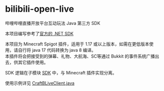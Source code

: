 # bilibili-open-live

哔哩哔哩直播开放平台互动玩法 Java 第三方 SDK

本项目编写参考了[官方的 .NET SDK](https://open-live.bilibili.com/document/67d15b4d-c693-0941-64ca-7232565a5172)

本项目为 Minecraft Spigot 插件，适用于 1.17 或以上版本，如需在更低版本使用，请自行将 java 17 代码转换为 java 8 编译。  
本插件将会把接受到的弹幕、礼物、大航海、SC等通过 Bukkit 的事件系统广播出去，供其它插件使用。

SDK 逻辑在子模块 [SDK](/sdk) 中，与 Minecraft 插件实现分离。

使用示例详见 [CraftBLiveClient.java](src/main/java/top/mrxiaom/bili/bukkit/CraftBLiveClient.java)
